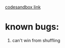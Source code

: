 [codesandbox link](https://codesandbox.io/p/github/leevayy/tic-tac-shuffle/main)

# known bugs:

1. can't win from shuffling 

